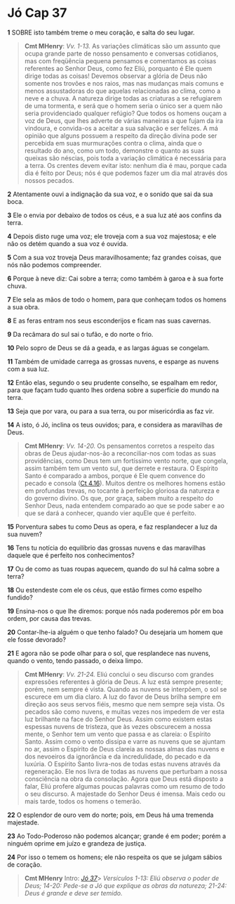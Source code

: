 # Jó Cap 37

**1** 	SOBRE isto também treme o meu coração, e salta do seu lugar.

> **Cmt MHenry**: *Vv. 1-13.* As variações climáticas são um assunto que ocupa grande parte de nosso pensamento e conversas cotidianos, mas com freqüência pequena pensamos e comentamos as coisas referentes ao Senhor Deus, como fez Eliú, porquanto é Ele quem dirige todas as coisas! Devemos observar a glória de Deus não somente nos trovões e nos raios, mas nas mudanças mais comuns e menos assustadoras do que aquelas relacionadas ao clima, como a neve e a chuva. A natureza dirige todas as criaturas a se refugiarem de uma tormenta, e será que o homem seria o único ser a quem não seria providenciado qualquer refúgio? Que todos os homens ouçam a voz de Deus, que lhes adverte de várias maneiras a que fujam da ira vindoura, e convida-os a aceitar a sua salvação e ser felizes. A má opinião que alguns possuem a respeito da direção divina pode ser percebida em suas murmurações contra o clima, ainda que o resultado do ano, como um todo, demonstre o quanto as suas queixas são néscias, pois toda a variação climática é necessária para a terra. Os crentes devem evitar isto: nenhum dia é mau, porque cada dia é feito por Deus; nós é que podemos fazer um dia mal através dos nossos pecados.

**2** 	Atentamente ouvi a indignação da sua voz, e o sonido que sai da sua boca.

**3** 	Ele o envia por debaixo de todos os céus, e a sua luz até aos confins da terra.

**4** 	Depois disto ruge uma voz; ele troveja com a sua voz majestosa; e ele não os detém quando a sua voz é ouvida.

**5** 	Com a sua voz troveja Deus maravilhosamente; faz grandes coisas, que nós não podemos compreender.

**6** 	Porque à neve diz: Cai sobre a terra; como também à garoa e à sua forte chuva.

**7** 	Ele sela as mãos de todo o homem, para que conheçam todos os homens a sua obra.

**8** 	E as feras entram nos seus esconderijos e ficam nas suas cavernas.

**9** 	Da recâmara do sul sai o tufão, e do norte o frio.

**10** 	Pelo sopro de Deus se dá a geada, e as largas águas se congelam.

**11** 	Também de umidade carrega as grossas nuvens, e esparge as nuvens com a sua luz.

**12** 	Então elas, segundo o seu prudente conselho, se espalham em redor, para que façam tudo quanto lhes ordena sobre a superfície do mundo na terra.

**13** 	Seja que por vara, ou para a sua terra, ou por misericórdia as faz vir.

**14** 	A isto, ó Jó, inclina os teus ouvidos; para, e considera as maravilhas de Deus.

> **Cmt MHenry**: *Vv. 14-20.* Os pensamentos corretos a respeito das obras de Deus ajudar-nos-ão a reconciliar-nos com todas as suas providências, como Deus tem um fortíssimo vento norte, que congela, assim também tem um vento sul, que derrete e restaura. O Espírito Santo é comparado a ambos, porque é Ele quem convence do pecado e consola ([Ct 4.16](../22A-Ct/04.md#16)). Muitos dentre os melhores homens estão em profundas trevas, no tocante à perfeição gloriosa da natureza e do governo divino. Os que, por graça, sabem muito a respeito do Senhor Deus, nada entendem comparado ao que se pode saber e ao que se dará a conhecer, quando vier aquEle que é perfeito.

**15** 	Porventura sabes tu como Deus as opera, e faz resplandecer a luz da sua nuvem?

**16** 	Tens tu notícia do equilíbrio das grossas nuvens e das maravilhas daquele que é perfeito nos conhecimentos?

**17** 	Ou de como as tuas roupas aquecem, quando do sul há calma sobre a terra?

**18** 	Ou estendeste com ele os céus, que estão firmes como espelho fundido?

**19** 	Ensina-nos o que lhe diremos: porque nós nada poderemos pôr em boa ordem, por causa das trevas.

**20** 	Contar-lhe-ia alguém o que tenho falado? Ou desejaria um homem que ele fosse devorado?

**21** 	E agora não se pode olhar para o sol, que resplandece nas nuvens, quando o vento, tendo passado, o deixa limpo.

> **Cmt MHenry**: *Vv. 21-24.* Eliú conclui o seu discurso com grandes expressões referentes à glória de Deus. A luz está sempre presente; porém, nem sempre é vista. Quando as nuvens se interpõem, o sol se escurece em um dia claro. A luz do favor de Deus brilha sempre em direção aos seus servos fiéis, mesmo que nem sempre seja vista. Os pecados são como nuvens, e muitas vezes nos impedem de ver esta luz brilhante na face do Senhor Deus. Assim como existem estas espessas nuvens de tristeza, que às vezes obscurecem a nossa mente, o Senhor tem um vento que passa e as clareia: o Espírito Santo. Assim como o vento dissipa e varre as nuvens que se ajuntam no ar, assim o Espírito de Deus clareia as nossas almas das nuvens e dos nevoeiros da ignorância e da incredulidade, do pecado e da luxúria. O Espírito Santo livra-nos de todas estas nuvens através da regeneração. Ele nos livra de todas as nuvens que perturbam a nossa consciência na obra da consolação. Agora que Deus está disposto a falar, Eliú profere algumas poucas palavras como um resumo de todo o seu discurso. A majestade do Senhor Deus é imensa. Mais cedo ou mais tarde, todos os homens o temerão.

**22** 	O esplendor de ouro vem do norte; pois, em Deus há uma tremenda majestade.

**23** 	Ao Todo-Poderoso não podemos alcançar; grande é em poder; porém a ninguém oprime em juízo e grandeza de justiça.

**24** 	Por isso o temem os homens; ele não respeita os que se julgam sábios de coração.


> **Cmt MHenry** Intro: *[Jó 37](../18A-Jo/37.md#0)*> *Versículos 1-13: Eliú observa o poder de Deus; 14-20: Pede-se a Jó que explique as obras da natureza; 21-24: Deus é grande e deve ser temido.*